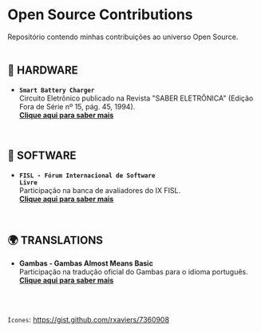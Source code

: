 # Open Source Contributions

Repositório contendo minhas contribuições ao universo Open Source.  
<br />

## :satellite: HARDWARE
* **<code>Smart Battery Charger</code>**  
Circuito Eletrônico publicado na Revista "SABER ELETRÔNICA" (Edição Fora de Série nº 15, pág. 45, 1994).  
**[Clique aqui para saber mais](https://github.com/fermyno/open-source-contributions/tree/main/hardware/smart-battery-charger)**
<br />

## :floppy_disk: SOFTWARE
* <code>**FISL - Fórum Internacional de Software Livre**</code>  
Participação na banca de avaliadores do IX FISL.  
**[Clique aqui para saber mais](https://github.com/fermyno/open-source-contributions/tree/main/software/fisl9)**
<br />

## :earth_africa: TRANSLATIONS
* **Gambas - Gambas Almost Means Basic**  
Participação na tradução oficial do Gambas para o idioma português.  
**[Clique aqui para saber mais](https://github.com/fermyno/open-source-contributions/tree/main/translation/gambas)**
<br />
<br />

<code>Ícones</code>: https://gist.github.com/rxaviers/7360908
